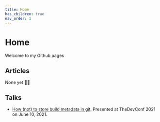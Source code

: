 ```yaml
---
title: Home
has_children: true
nav_order: 1
---
```


# Home

Welcome to my Github pages


## Articles

None yet 🤷‍♂️

## Talks

- [How (not) to store build metadata in git](https://wyarde.github.io/talk-store-build-metadata-in-git). Presented at TheDevConf 2021 on June 10, 2021.
